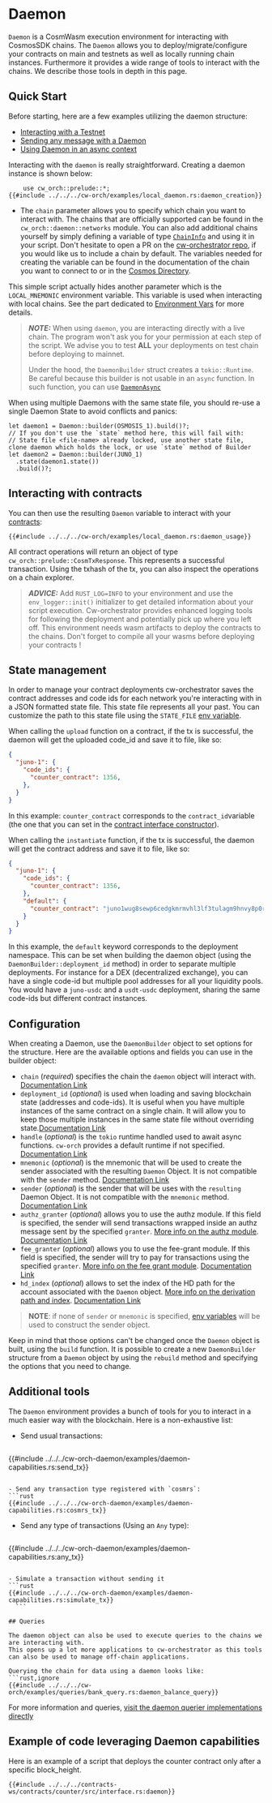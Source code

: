 # Daemon

`Daemon` is a CosmWasm execution environment for interacting with CosmosSDK chains. The `Daemon` allows you to deploy/migrate/configure your contracts on main and testnets as well as locally running chain instances. Furthermore it provides a wide range of tools to interact with the chains. We describe those tools in depth in this page.

## Quick Start

Before starting, here are a few examples utilizing the daemon structure:

- <a href="https://github.com/AbstractSDK/cw-orchestrator/blob/main/cw-orch/examples/testnet_daemon.rs" target="_blank">Interacting with a Testnet</a>
- <a href="https://github.com/AbstractSDK/cw-orchestrator/blob/main/cw-orch/examples/complex_testnet_daemon.rs" target="_blank">Sending any message with a Daemon</a>
- <a href="https://github.com/AbstractSDK/cw-orchestrator/blob/main/cw-orch/examples/async_daemon.rs" target="_blank">Using Daemon in an async context</a>


Interacting with the `daemon` is really straightforward. Creating a daemon instance is shown below:

```rust,ignore
    use cw_orch::prelude::*;
{{#include ../../../cw-orch/examples/local_daemon.rs:daemon_creation}}
```

- The `chain` parameter allows you to specify which chain you want to interact with. The chains that are officially supported can be found in the `cw_orch::daemon::networks` module.
  You can also add additional chains yourself by simply defining a variable of type <a href="https://docs.rs/cw-orch/latest/cw_orch/daemon/struct.ChainInfo.html" target="_blank">`ChainInfo`</a> and using it in your script. Don't hesitate to open a PR on the <a href="https://github.com/AbstractSDK/cw-orchestrator" target="_blank">cw-orchestrator repo</a>, if you would like us to include a chain by default. The variables needed for creating the variable can be found in the documentation of the chain you want to connect to or in the <a href="https://cosmos.directory" target="_blank">Cosmos Directory</a>.

This simple script actually hides another parameter which is the `LOCAL_MNEMONIC` environment variable. This variable is used when interacting with local chains. See the part dedicated to [Environment Vars](../contracts/env-variable.md) for more details.

> **_NOTE:_** When using `daemon`, you are interacting directly with a live chain. The program won't ask you for your permission at each step of the script. We advise you to test **ALL** your deployments on test chain before deploying to mainnet.
>
> Under the hood, the `DaemonBuilder` struct creates a `tokio::Runtime`. Be careful because this builder is not usable in an `async` function. In such function, you can use <a href="https://docs.rs/cw-orch/latest/cw_orch/daemon/struct.DaemonAsync.html" target="_blank">`DaemonAsync`</a>

<div class="warning">

When using multiple Daemons with the same state file, you should re-use a single Daemon State to avoid conflicts and panics: 

```rust,ignore
let daemon1 = Daemon::builder(OSMOSIS_1).build()?;
// If you don't use the `state` method here, this will fail with:
// State file <file-name> already locked, use another state file, clone daemon which holds the lock, or use `state` method of Builder
let daemon2 = Daemon::builder(JUNO_1)
  .state(daemon1.state())
  .build()?;
```


</div>



## Interacting with contracts

You can then use the resulting `Daemon` variable to interact with your [contracts](../contracts/index.md):

```rust,ignore
{{#include ../../../cw-orch/examples/local_daemon.rs:daemon_usage}}
```

All contract operations will return an object of type `cw_orch::prelude::CosmTxResponse`. This represents a successful transaction. Using the txhash of the tx, you can also inspect the operations on a chain explorer.

> **_ADVICE:_** Add `RUST_LOG=INFO` to your environment and use the `env_logger::init()` initializer to get detailed information about your script execution. Cw-orchestrator provides enhanced logging tools for following the deployment and potentially pick up where you left off.
> This environment needs wasm artifacts to deploy the contracts to the chains. Don't forget to compile all your wasms before deploying your contracts !

## State management

In order to manage your contract deployments cw-orchestrator saves the contract addresses and code ids for each network you're interacting with in a JSON formatted state file. This state file represents all your past. You can customize the path to this state file using the `STATE_FILE` [env variable](../contracts/env-variable.md).

When calling the `upload` function on a contract, if the tx is successful, the daemon will get the uploaded code_id and save it to file, like so:

```json
{
  "juno-1": {
    "code_ids": {
      "counter_contract": 1356,
    },     
  }
}

```

In this example: `counter_contract`  corresponds to the `contract_id`variable (the one that you can set in the [contract interface constructor](../contracts/interfaces.html#constructor)).

When calling the `instantiate` function, if the tx is successful, the daemon will get the contract address and save it to file, like so:

```json
{
  "juno-1": {
    "code_ids": {
      "counter_contract": 1356,
    },
    "default": {
      "counter_contract": "juno1wug8sewp6cedgkmrmvhl3lf3tulagm9hnvy8p0rppz9yjw0g4wtqwrw37d"
    }
  }
}
```

In this example, the `default` keyword corresponds to the deployment namespace. This can be set when building the daemon object (using the `DaemonBuilder::deployment_id` method) in order to separate multiple deployments. For instance for a DEX (decentralized exchange), you can have a single code-id but multiple pool addresses for all your liquidity pools. You would have a `juno-usdc` and a `usdt-usdc` deployment, sharing the same code-ids but different contract instances.

## Configuration

When creating a Daemon, use the `DaemonBuilder` object to set options for the structure.
Here are the available options and fields you can use in the builder object:

- `chain` (*required*) specifies the chain the `daemon` object will interact with. <a href="https://docs.rs/cw-orch-daemon/latest/cw_orch_daemon/sync/struct.DaemonBuilder.html#method.chain" target="_blank">Documentation Link</a>
- `deployment_id` (*optional*) is used when loading and saving blockchain state (addresses and code-ids). It is useful when you have multiple instances of the same contract on a single chain. It will allow you to keep those multiple instances in the same state file without overriding state.<a href="https://docs.rs/cw-orch-daemon/latest/cw_orch_daemon/sync/struct.DaemonBuilder.html#method.deployment_id" target="_blank">Documentation Link</a>
- `handle` (*optional*) is the `tokio` runtime handled used to await async functions. `cw-orch` provides a default runtime if not specified. <a href="https://docs.rs/cw-orch-daemon/latest/cw_orch_daemon/sync/struct.DaemonBuilder.html#method.handle" target="_blank">Documentation Link</a>
- `mnemonic` (*optional*) is the mnemonic that will be used to create the sender associated with the resulting `Daemon` Object. It is not compatible with the `sender` method. <a href="https://docs.rs/cw-orch-daemon/latest/cw_orch_daemon/sync/struct.DaemonBuilder.html#method.mnemonic" target="_blank">Documentation Link</a>
- `sender` (*optional*) is the sender that will be uses with the `resulting` Daemon Object. It is not compatible with the `mnemonic` method. <a href="https://docs.rs/cw-orch-daemon/latest/cw_orch_daemon/sync/struct.DaemonBuilder.html#method.mnemonic" target="_blank">Documentation Link</a>
- `authz_granter` (*optional*) allows you to use the authz module. If this field is specified, the sender will send transactions wrapped inside an authz message sent by the specified `granter`. <a href="https://docs.cosmos.network/v0.46/modules/authz/" target="_blank">More info on the authz module</a>. <a href="https://docs.rs/cw-orch-daemon/latest/cw_orch_daemon/sync/struct.DaemonBuilder.html#method.authz_granter" target="_blank">Documentation Link</a>
- `fee_granter` (*optional*) allows you to use the fee-grant module. If this field is specified, the sender will try to pay for transactions using the specified `granter`. <a href="https://docs.cosmos.network/v0.46/modules/feegrant/" target="_blank">More info on the fee grant module</a>. <a href="https://docs.rs/cw-orch-daemon/latest/cw_orch_daemon/sync/struct.DaemonBuilder.html#method.fee_granter" target="_blank">Documentation Link</a>
- `hd_index` (*optional*) allows to set the index of the HD path for the account associated with the `Daemon` object. <a href="https://hub.cosmos.network/main/resources/hd-wallets.html" target="_blank">More info on the derivation path and index</a>. <a href="https://docs.rs/cw-orch-daemon/latest/cw_orch_daemon/sync/struct.DaemonBuilder.html#method.hd_index" target="_blank">Documentation Link</a>

> **NOTE**: if none of `sender` or `mnemonic` is specified, [env variables](../contracts/env-variable.md) will be used to construct the sender object.

Keep in mind that those options can't be changed once the `Daemon` object is built, using the `build` function. It is possible to create a new `DaemonBuilder` structure from a `Daemon` object by using the `rebuild` method and specifying the options that you need to change.

## Additional tools

The `Daemon` environment provides a bunch of tools for you to interact in a much easier way with the blockchain. Here is a non-exhaustive list:

- Send usual transactions:
  ```rust
{{#include ../../../cw-orch-daemon/examples/daemon-capabilities.rs:send_tx}}
  ```
  
- Send any transaction type registered with `cosmrs`: 
  ```rust
{{#include ../../../cw-orch-daemon/examples/daemon-capabilities.rs:cosmrs_tx}}
  ```

- Send any type of transactions (Using an `Any` type): 
  ```rust
{{#include ../../../cw-orch-daemon/examples/daemon-capabilities.rs:any_tx}}
  ```

- Simulate a transaction without sending it
  ```rust
{{#include ../../../cw-orch-daemon/examples/daemon-capabilities.rs:simulate_tx}}
    ```

## Queries

The daemon object can also be used to execute queries to the chains we are interacting with. 
This opens up a lot more applications to cw-orchestrator as this tools can also be used to manage off-chain applications.

Querying the chain for data using a daemon looks like: 
```rust,ignore
{{#include ../../../cw-orch/examples/queries/bank_query.rs:daemon_balance_query}}
```

For more information and queries, <a href="https://docs.rs/crate/cw-orch/latest/source/src/daemon/queriers.rs" target="_blank">visit the daemon querier implementations directly</a>


## Example of code leveraging Daemon capabilities

Here is an example of a script that deploys the counter contract only after a specific block_height.

```rust,ignore
{{#include ../../../contracts-ws/contracts/counter/src/interface.rs:daemon}}
```